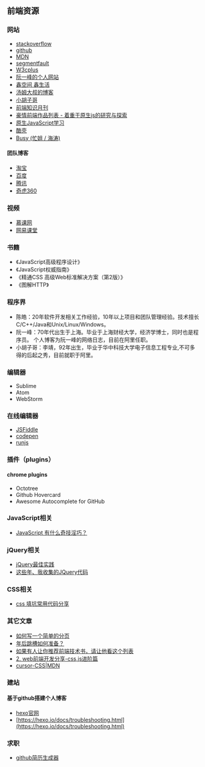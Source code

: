 ## 前端资源
### 网站
- [stackoverflow](https://stackoverflow.com/)
- [github](https://github.com/)
- [MDN](https://developer.mozilla.org/zh-CN/docs/Learn)
- [segmentfault](https://segmentfault.com/)
- [W3cplus](http://www.w3cplus.com/)
- [阮一峰的个人网站](http://www.ruanyifeng.com)
- [鑫空间 鑫生活](http://www.zhangxinxu.com/)
- [汤姆大叔的博客](http://www.cnblogs.com/TomXu/)
- [小胡子哥](http://www.barretlee.com/entry/)
- [前端知识月刊](http://jsfront.org/month/)
- [豪情前端作品列表 - 着重于原生js的研究与探索](https://jikeytang.github.io/)
- [原生JavaScript学习](http://fgm.cc/learn/)
- [酷壳](https://coolshell.cn/)
- [Busy (忙姐 / 海涛)](http://moyu-edu.com/b/)

#### 团队博客
- [淘宝](http://taobaofed.org/)
- [百度](http://fex.baidu.com/)
- [腾讯](http://www.alloyteam.com/)
- [奇虎360](https://75team.com/)

### 视频
- [慕课网](http://www.imooc.com/)
- [网易课堂](http://study.163.com/)

### 书籍
- 《JavaScript高级程序设计》
- 《JavaScript权威指南》
- 《精通CSS 高级Web标准解决方案（第2版）》
- 《图解HTTP》

### 程序界
- 陈皓：20年软件开发相关工作经验，10年以上项目和团队管理经验。技术擅长C/C++/Java和Unix/Linux/Windows。
- 阮一峰：70年代出生于上海。毕业于上海财经大学，经济学博士，同时也是程序员。
个人博客为阮一峰的网络日志，目前在阿里任职。
- 小胡子哥：李靖，92年出生，毕业于华中科技大学电子信息工程专业,不可多得的后起之秀，目前就职于阿里。

### 编辑器
- Sublime
- Atom
- WebStorm

### 在线编辑器
- [JSFiddle](https://jsfiddle.net/)
- [codepen](https://codepen.io/)
- [runjs](http://runjs.cn/code)

### 插件（plugins）
#### chrome plugins
- Octotree
- Github Hovercard
- Awesome Autocomplete for GitHub


### JavaScript相关
- [JavaScript 有什么奇技淫巧？](https://www.zhihu.com/question/27428135)

### jQuery相关
- [jQuery最佳实践](http://www.ruanyifeng.com/blog/2011/08/jquery_best_practices.html)
- [这些年、我收集的JQuery代码](http://www.cnblogs.com/edison1105/archive/2012/07/31/2617518.html)


### CSS相关
- [css 填坑常用代码分享](http://www.cnblogs.com/jikey/p/4233003.html)

### 其它文章
- [如何写一个简单的分页](http://f2e.souche.com/blog/ru-he-xie-ge-jian-dan-de-fen-ye/)
- [年后跳槽如何准备？](http://www.cnblogs.com/jikey/p/5201185.html)
- [如果有人让你推荐前端技术书，请让他看这个列表](http://web.jobbole.com/86734/)
- [2. web前端开发分享-css,js进阶篇](http://www.cnblogs.com/jikey/p/3601666.html)
- [cursor-CSS|MDN](https://developer.mozilla.org/en-US/docs/Web/CSS/cursor)

### 建站
#### 基于github搭建个人博客
- [hexo官网](https://hexo.io/)
- [https://hexo.io/docs/troubleshooting.html](https://hexo.io/docs/troubleshooting.html)

### 求职
- [github简历生成器](https://resume.github.io/)




